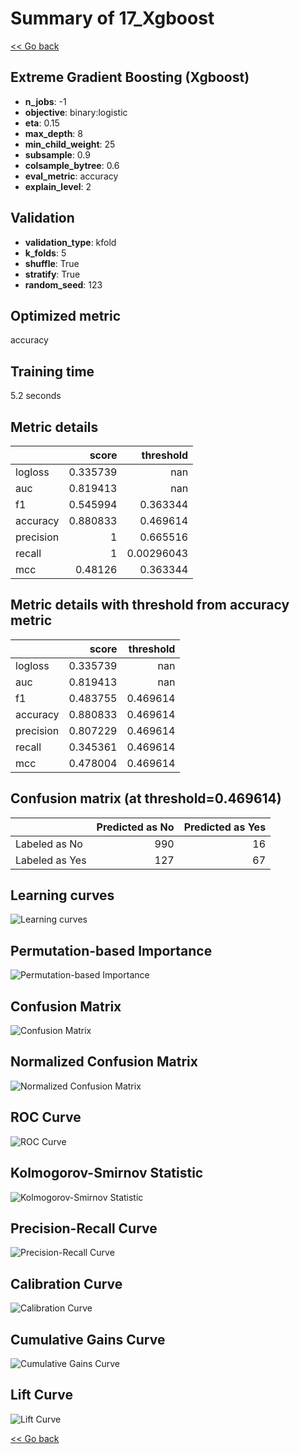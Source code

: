 # Summary of 17_Xgboost

[<< Go back](../README.md)


## Extreme Gradient Boosting (Xgboost)
- **n_jobs**: -1
- **objective**: binary:logistic
- **eta**: 0.15
- **max_depth**: 8
- **min_child_weight**: 25
- **subsample**: 0.9
- **colsample_bytree**: 0.6
- **eval_metric**: accuracy
- **explain_level**: 2

## Validation
 - **validation_type**: kfold
 - **k_folds**: 5
 - **shuffle**: True
 - **stratify**: True
 - **random_seed**: 123

## Optimized metric
accuracy

## Training time

5.2 seconds

## Metric details
|           |    score |    threshold |
|:----------|---------:|-------------:|
| logloss   | 0.335739 | nan          |
| auc       | 0.819413 | nan          |
| f1        | 0.545994 |   0.363344   |
| accuracy  | 0.880833 |   0.469614   |
| precision | 1        |   0.665516   |
| recall    | 1        |   0.00296043 |
| mcc       | 0.48126  |   0.363344   |


## Metric details with threshold from accuracy metric
|           |    score |   threshold |
|:----------|---------:|------------:|
| logloss   | 0.335739 |  nan        |
| auc       | 0.819413 |  nan        |
| f1        | 0.483755 |    0.469614 |
| accuracy  | 0.880833 |    0.469614 |
| precision | 0.807229 |    0.469614 |
| recall    | 0.345361 |    0.469614 |
| mcc       | 0.478004 |    0.469614 |


## Confusion matrix (at threshold=0.469614)
|                |   Predicted as No |   Predicted as Yes |
|:---------------|------------------:|-------------------:|
| Labeled as No  |               990 |                 16 |
| Labeled as Yes |               127 |                 67 |

## Learning curves
![Learning curves](learning_curves.png)

## Permutation-based Importance
![Permutation-based Importance](permutation_importance.png)
## Confusion Matrix

![Confusion Matrix](confusion_matrix.png)


## Normalized Confusion Matrix

![Normalized Confusion Matrix](confusion_matrix_normalized.png)


## ROC Curve

![ROC Curve](roc_curve.png)


## Kolmogorov-Smirnov Statistic

![Kolmogorov-Smirnov Statistic](ks_statistic.png)


## Precision-Recall Curve

![Precision-Recall Curve](precision_recall_curve.png)


## Calibration Curve

![Calibration Curve](calibration_curve_curve.png)


## Cumulative Gains Curve

![Cumulative Gains Curve](cumulative_gains_curve.png)


## Lift Curve

![Lift Curve](lift_curve.png)



[<< Go back](../README.md)
